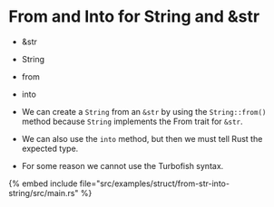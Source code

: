# From and Into for String and &str

* &str
* String
* from
* into

* We can create a `String` from an `&str` by using the `String::from()` method because `String` implements the From trait for `&str`.
* We can also use the `into` method, but then we must tell Rust the expected type.
* For some reason we cannot use the Turbofish syntax.

{% embed include file="src/examples/struct/from-str-into-string/src/main.rs" %}


